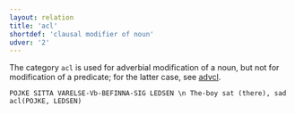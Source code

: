 ```yaml
---
layout: relation
title: 'acl'
shortdef: 'clausal modifier of noun'
udver: '2'
---
```


The category `acl` is used for adverbial modification of a noun, but not for modification of a predicate; for the latter case, see [advcl]().

~~~ sdparse
POJKE SITTA VARELSE-Vb-BEFINNA-SIG LEDSEN \n The-boy sat (there), sad
acl(POJKE, LEDSEN)
~~~
<!-- Interlanguage links updated Út zář 29 20:43:06 CEST 2020 -->
